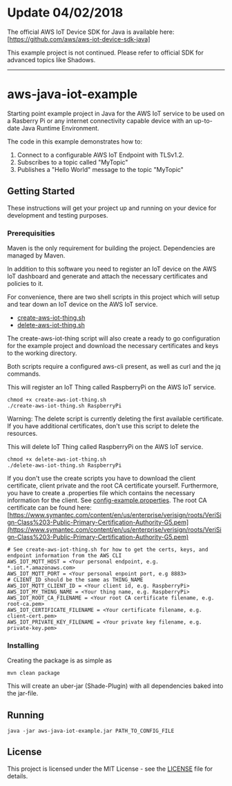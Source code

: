 # Update 04/02/2018

The official AWS IoT Device SDK for Java is available here: [https://github.com/aws/aws-iot-device-sdk-java]

This example project is not continued. Please refer to official SDK for advanced topics like Shadows.

---
# aws-java-iot-example
Starting point example project in Java for the AWS IoT service to be used on a Rasberry Pi or any internet connectivity capable device with an up-to-date Java Runtime Environment.

The code in this example demonstrates how to:

1. Connect to a configurable AWS IoT Endpoint with TLSv1.2.
2. Subscribes to a topic called "MyTopic"
3. Publishes a "Hello World" message to the topic "MyTopic"

## Getting Started

These instructions will get your project up and running on your device for development and testing purposes.

### Prerequisities

Maven is the only requirement for building the project. Dependencies are managed by Maven.

In addition to this software you need to register an IoT device on the AWS IoT dashboard and generate and attach the necessary certificates and policies to it.

For convenience, there are two shell scripts in this project which will setup and tear down an IoT device on the AWS IoT service.

* [create-aws-iot-thing.sh](create-aws-iot-thing.sh)
* [delete-aws-iot-thing.sh](delete-aws-iot-thing.sh)

The create-aws-iot-thing script will also create a ready to go configuration for the example project and download the necessary certificates and keys to the working directory.

Both scripts require a configured aws-cli present, as well as curl and the jq commands.

This will register an IoT Thing called RaspberryPi on the AWS IoT service.
```
chmod +x create-aws-iot-thing.sh
./create-aws-iot-thing.sh RaspberryPi
```

Warning: The delete script is currently deleting the first available certificate. If you have additional certificates, don't use this script to delete the resources.

This will delete IoT Thing called RaspberryPi on the AWS IoT service.

```
chmod +x delete-aws-iot-thing.sh
./delete-aws-iot-thing.sh RaspberryPi
```

If you don't use the create scripts you have to download the client certificate, client private and the root CA certificate yourself.
Furthermore, you have to create a .properties file which contains the necessary information for the client. See [config-example.properties](config-example.properties).
The root CA certificate can be found here:
[https://www.symantec.com/content/en/us/enterprise/verisign/roots/VeriSign-Class%203-Public-Primary-Certification-Authority-G5.pem](https://www.symantec.com/content/en/us/enterprise/verisign/roots/VeriSign-Class%203-Public-Primary-Certification-Authority-G5.pem)

```
# See create-aws-iot-thing.sh for how to get the certs, keys, and endpoint information from the AWS CLI
AWS_IOT_MQTT_HOST = <Your personal endpoint, e.g. *.iot.*.amazonaws.com>
AWS_IOT_MQTT_PORT = <Your personal enpoint port, e.g 8883>
# CLIENT_ID should be the same as THING_NAME
AWS_IOT_MQTT_CLIENT_ID = <Your client id, e.g. RaspberryPi>
AWS_IOT_MY_THING_NAME = <Your thing name, e.g. RaspberryPi>
AWS_IOT_ROOT_CA_FILENAME = <Your root CA certificate filename, e.g. root-ca.pem>
AWS_IOT_CERTIFICATE_FILENAME = <Your certificate filename, e.g. client-cert.pem>
AWS_IOT_PRIVATE_KEY_FILENAME = <Your private key filename, e.g. private-key.pem>

```

### Installing

Creating the package is as simple as

```
mvn clean package
```

This will create an uber-jar (Shade-Plugin) with all dependencies baked into the jar-file.

## Running

```
java -jar aws-java-iot-example.jar PATH_TO_CONFIG_FILE
```

## License

This project is licensed under the MIT License - see the [LICENSE](LICENSE) file for details.

